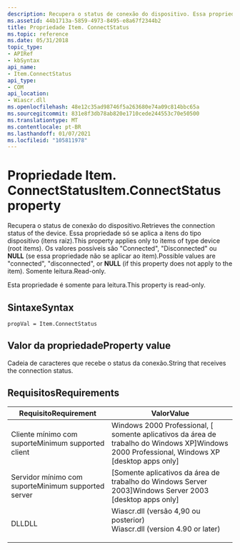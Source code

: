 ```yaml
---
description: Recupera o status de conexão do dispositivo. Essa propriedade só se aplica a itens do tipo dispositivo (itens raiz). Os valores possíveis são &\# 0034; connected&\# 0034;, &\# 0034; desconectado&\# 0034; ou NULL (se essa propriedade não se aplicar ao item). Somente leitura.
ms.assetid: 44b1713a-5859-4973-8495-e8a67f2344b2
title: Propriedade Item. ConnectStatus
ms.topic: reference
ms.date: 05/31/2018
topic_type:
- APIRef
- kbSyntax
api_name:
- Item.ConnectStatus
api_type:
- COM
api_location:
- Wiascr.dll
ms.openlocfilehash: 48e12c35ad98746f5a263680e74a09c814bbc65a
ms.sourcegitcommit: 831e8f3db78ab820e1710cede244553c70e50500
ms.translationtype: MT
ms.contentlocale: pt-BR
ms.lasthandoff: 01/07/2021
ms.locfileid: "105811978"
---
```

# <a name="itemconnectstatus-property"></a><span data-ttu-id="4869d-106">Propriedade Item. ConnectStatus</span><span class="sxs-lookup"><span data-stu-id="4869d-106">Item.ConnectStatus property</span></span>

<span data-ttu-id="4869d-107">Recupera o status de conexão do dispositivo.</span><span class="sxs-lookup"><span data-stu-id="4869d-107">Retrieves the connection status of the device.</span></span> <span data-ttu-id="4869d-108">Essa propriedade só se aplica a itens do tipo dispositivo (itens raiz).</span><span class="sxs-lookup"><span data-stu-id="4869d-108">This property applies only to items of type device (root items).</span></span> <span data-ttu-id="4869d-109">Os valores possíveis são "Connected", "Disconnected" ou **NULL** (se essa propriedade não se aplicar ao item).</span><span class="sxs-lookup"><span data-stu-id="4869d-109">Possible values are "connected", "disconnected", or **NULL** (if this property does not apply to the item).</span></span> <span data-ttu-id="4869d-110">Somente leitura.</span><span class="sxs-lookup"><span data-stu-id="4869d-110">Read-only.</span></span>

<span data-ttu-id="4869d-111">Esta propriedade é somente para leitura.</span><span class="sxs-lookup"><span data-stu-id="4869d-111">This property is read-only.</span></span>

## <a name="syntax"></a><span data-ttu-id="4869d-112">Sintaxe</span><span class="sxs-lookup"><span data-stu-id="4869d-112">Syntax</span></span>


```JScript
propVal = Item.ConnectStatus
```



## <a name="property-value"></a><span data-ttu-id="4869d-113">Valor da propriedade</span><span class="sxs-lookup"><span data-stu-id="4869d-113">Property value</span></span>

<span data-ttu-id="4869d-114">Cadeia de caracteres que recebe o status da conexão.</span><span class="sxs-lookup"><span data-stu-id="4869d-114">String that receives the connection status.</span></span>

## <a name="requirements"></a><span data-ttu-id="4869d-115">Requisitos</span><span class="sxs-lookup"><span data-stu-id="4869d-115">Requirements</span></span>



| <span data-ttu-id="4869d-116">Requisito</span><span class="sxs-lookup"><span data-stu-id="4869d-116">Requirement</span></span> | <span data-ttu-id="4869d-117">Valor</span><span class="sxs-lookup"><span data-stu-id="4869d-117">Value</span></span> |
|-------------------------------------|---------------------------------------------------------------------------------------------------------------|
| <span data-ttu-id="4869d-118">Cliente mínimo com suporte</span><span class="sxs-lookup"><span data-stu-id="4869d-118">Minimum supported client</span></span><br/> | <span data-ttu-id="4869d-119">Windows 2000 Professional, \[ somente aplicativos da área de trabalho do Windows XP\]</span><span class="sxs-lookup"><span data-stu-id="4869d-119">Windows 2000 Professional, Windows XP \[desktop apps only\]</span></span><br/>                                        |
| <span data-ttu-id="4869d-120">Servidor mínimo com suporte</span><span class="sxs-lookup"><span data-stu-id="4869d-120">Minimum supported server</span></span><br/> | <span data-ttu-id="4869d-121">\[Somente aplicativos da área de trabalho do Windows Server 2003\]</span><span class="sxs-lookup"><span data-stu-id="4869d-121">Windows Server 2003 \[desktop apps only\]</span></span><br/>                                                          |
| <span data-ttu-id="4869d-122">DLL</span><span class="sxs-lookup"><span data-stu-id="4869d-122">DLL</span></span><br/>                      | <dl> <span data-ttu-id="4869d-123"><dt>Wiascr.dll (versão 4,90 ou posterior)</dt></span><span class="sxs-lookup"><span data-stu-id="4869d-123"><dt>Wiascr.dll (version 4.90 or later)</dt></span></span> </dl> |



 

 




